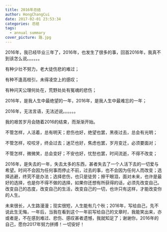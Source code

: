 ```yaml
---
title: 2016年总结
author: HongChangCui
date: 2017-02-01 23:53:34
categories: 总结
tags:
  - annual summary
cover_picture: 路.jpg
---
```



2016年，我已经毕业三年了，2016年，也发生了很多的事，回首2016年，我真不到该怎么说。。。。。。
<!--more-->

有种少壮不努力，老大徒伤悲的难过；

有种不逢高枝引，未得凌空上的感叹；

有种问天公理何处在，荒野处处有冤魂的悲伤；

2016年，是我人生中最绝望的一年，2016年，是我人生中最难忘的一年；

2016年，无法言语，无法述说。。。。。。

我的艰苦岁月会随着2016的结束，而渐渐开始。

不管怎样，人活着，总有明天；悲伤也好，绝望也罢，黑夜过去，总会有光明；

不管怎样，咬咬牙，终会过去；迷茫也好，焦虑也罢，岁月变迁，必须要面对；

不管怎样，微微笑，总会变好；不安也好，忧愁也罢，时间流逝，不得不改变；

2016年，是失去的一年，失去太多的东西，甚者失去了一个人活下去的一切爱与希望。时间不会因为任何事而停止不前，过去的事，也不会因为任何人而改变；选择逃避，终究不是办法；选择悲伤，也只是徒劳；擦干眼泪，面对未来，也许是最好的选择，也是你不得不做的选择，如果你还想有所获得的话，必须先改变自己。改变自己的态度，改变自己的生活，改变自己的一切，也许只有这样，才能改变你的人生。

未来很长，人生路漫漫；现实很短，人生能有几个秋；2016年，写给自己，先不说此生无悔，一年后，当我在看到这个一年前写给自己的文章时，我能笑出来，亦或者是，不在感到难过、悲伤、感叹甚者遗憾，我就知足了；谢谢你，2016年的自己，愿你2017年努力拼搏！一切安好！


[1]: https://www.github.com/ChangHub/BlogImages/raw/master/%E8%B7%AF.jpg "路"
